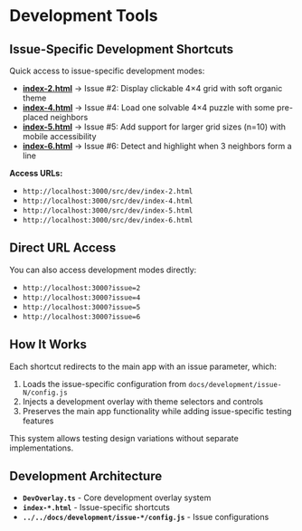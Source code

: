 # Development Tools

## Issue-Specific Development Shortcuts

Quick access to issue-specific development modes:

- **[index-2.html](./index-2.html)** → Issue #2: Display clickable 4×4 grid with soft organic theme
- **[index-4.html](./index-4.html)** → Issue #4: Load one solvable 4×4 puzzle with some pre-placed neighbors  
- **[index-5.html](./index-5.html)** → Issue #5: Add support for larger grid sizes (n=10) with mobile accessibility
- **[index-6.html](./index-6.html)** → Issue #6: Detect and highlight when 3 neighbors form a line

**Access URLs:**
- `http://localhost:3000/src/dev/index-2.html`
- `http://localhost:3000/src/dev/index-4.html`
- `http://localhost:3000/src/dev/index-5.html`
- `http://localhost:3000/src/dev/index-6.html`

## Direct URL Access

You can also access development modes directly:
- `http://localhost:3000?issue=2`
- `http://localhost:3000?issue=4` 
- `http://localhost:3000?issue=5`
- `http://localhost:3000?issue=6`

## How It Works

Each shortcut redirects to the main app with an issue parameter, which:
1. Loads the issue-specific configuration from `docs/development/issue-N/config.js`
2. Injects a development overlay with theme selectors and controls
3. Preserves the main app functionality while adding issue-specific testing features

This system allows testing design variations without separate implementations.

## Development Architecture

- **`DevOverlay.ts`** - Core development overlay system
- **`index-*.html`** - Issue-specific shortcuts
- **`../../docs/development/issue-*/config.js`** - Issue configurations